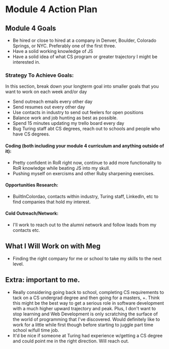 # Module 4 Action Plan 

## Module 4 Goals
* Be hired or close to hired at a company in Denver, Boulder, Colorado Springs, or NYC. Preferably one of the first three. 
* Have a solid working knowledge of JS
* Have a solid idea of what CS program or greater trajectory I might be interested in. 

### Strategy To Achieve Goals:
In this section, break down your longterm goal into smaller goals that you want to work on each week and/or day
* Send outreach emails every other day
* Send resumes out every other day
* Use contacts in industry to send out feelers for open positions
* Balance work and job hunting as best as possible. 
* Spend 15 minutes updating my trello board every day
* Bug Turing staff abt CS degrees, reach out to schools and people who have CS degrees.

#### Coding (both including your module 4 curriculum and anything outside of it):
* Pretty confident in RoR right now, continue to add more functionality to RoR knowledge while beating JS into my skull.
* Pushing myself on exercisms and other Ruby sharpening exercises. 

#### Opportunities Research:
* BuiltInColordao, contacts within industry, Turing staff, LinkedIn, etc  to find companies that hold my interest.

#### Cold Outreach/Network:
* I'll work to reach out to the alumni network and follow leads from my contacts etc.

## What I Will Work on with Meg
* Finding the right company for me or school to take my skills to the next level. 

## Extra: important to me.
* Really considering going back to school, completing CS requirements to tack on a CS undergrad degree and then going for a masters, +. Think this might be the best way to get a serious role in software development with a much higher upward trajectory and peak. Plus, I don't want to stop learning and Web Development is only scratching the surface of the world of programming that I've discovered. Would definitely like to work for a little while first though before starting to juggle part time school w/full time job.
* It'd be nice if someone at Turing had experience w/getting a CS degree and could point me in the right direction. Will reach out. 

